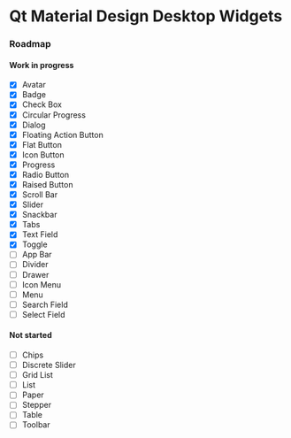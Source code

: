 # Qt Material Design Desktop Widgets

### Roadmap

#### Work in progress

- [x] Avatar
- [x] Badge
- [x] Check Box
- [x] Circular Progress
- [x] Dialog
- [x] Floating Action Button
- [x] Flat Button
- [x] Icon Button
- [x] Progress
- [x] Radio Button
- [x] Raised Button
- [x] Scroll Bar
- [x] Slider
- [x] Snackbar
- [x] Tabs
- [x] Text Field
- [x] Toggle
- [ ] App Bar
- [ ] Divider
- [ ] Drawer
- [ ] Icon Menu
- [ ] Menu
- [ ] Search Field
- [ ] Select Field

#### Not started

- [ ] Chips
- [ ] Discrete Slider
- [ ] Grid List
- [ ] List
- [ ] Paper
- [ ] Stepper
- [ ] Table
- [ ] Toolbar
